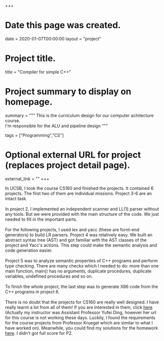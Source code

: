+++
# Date this page was created.
date = 2020-01-07T00:00:00
layout = "project"

# Project title.
title = "Compiler for simple C++"

# Project summary to display on homepage.
summary = """
 This is the curriculum design for our computer achitecture course.<br>
 I'm responsible for the ALU and pipeline design
 """

tags = ["Programming","CS"]

# Optional external URL for project (replaces project detail page).
external_link = ""
+++

In UCSB, I took the course CS160 and finished the projects. It contained 6 projects. The first two of 
them are individual missions. Project 3-6 are an intact task. <br><br>
In project 2, I implemented an independent scanner and LL(1) parser without any tools. But we
were provided with the main structure of the code. We just needed to fill in the important parts. <br><br>
For the following projects, I used lex and yacc (these are fornt-end generators) to build LR parsers.
Project 4 was relatively easy. We built an abstract syntax tree (AST) and got familiar with the AST classes
of the project and Yacc's actions. This step could make the semantic analysis and code generation
easier.  <br><br>
Project 5 was to analyze semantic properties of C++ programs and perform type checking. There are many
checks which I needed to do: more than one main function, main() has no arguments, duplicate procedures,
duplicate variables, undefined procedures and so on. <br><br>
To finish the whole project, the last step was to generate X86 code from the C++ programs in
project 6. <br><br>
There is no doubt that the projects for CS160 are really well designed. I have really learnt a lot from all
of them! If you are interested in them, click
[here](https://sites.cs.ucsb.edu/~chris/teaching/cs160/index.html) (Actually my instructor was Assistant
Professor Yufei Ding, however her url for this course is not working these days. Luckily, I found the 
requirements for the course projects from Professor Kruegel which are similar to what I have worked
on).
Meanwhile, you could find my solutions for the homework
[here](https://github.com/pengzhi1998/Compiler-for-simple-cpp-of-UCSB-CS160). I didn't got full score for
P2. <br>
